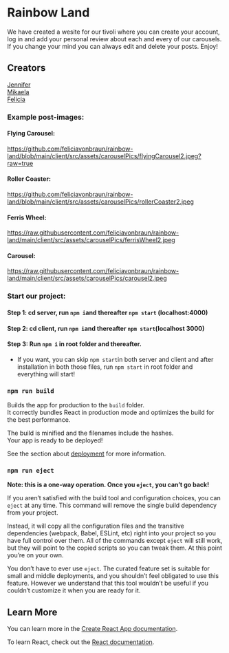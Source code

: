 # Rainbow Land 

We have created a wesite for our tivoli where you can create your account, log in and add your personal review about each and every of our carousels. If you change your mind you can always edit and delete your posts. Enjoy! 

## Creators
[Jennifer](https://github.com/JenniferTendell)<br>
[Mikaela](https://github.com/MikaelaAnd)<br>
[Felicia](https://github.com/feliciavonbraun)

### Example post-images: 
#### Flying Carousel:
https://github.com/feliciavonbraun/rainbow-land/blob/main/client/src/assets/carouselPics/flyingCarousel2.jpeg?raw=true <br>
#### Roller Coaster:
https://github.com/feliciavonbraun/rainbow-land/blob/main/client/src/assets/carouselPics/rollerCoaster2.jpeg <br>
#### Ferris Wheel: 
https://raw.githubusercontent.com/feliciavonbraun/rainbow-land/main/client/src/assets/carouselPics/ferrisWheel2.jpeg <br>
#### Carousel:
https://raw.githubusercontent.com/feliciavonbraun/rainbow-land/main/client/src/assets/carouselPics/carousel2.jpeg <br>

### Start our project: 

#### Step 1: cd server, run `npm i`and thereafter `npm start` (localhost:4000)<br>
#### Step 2: cd client, run `npm i`and thereafter `npm start`(localhost 3000)<br>
#### Step 3: Run `npm i` in root folder <rainbow-land> and thereafter. 
 
 - If you want, you can skip `npm start`in both server and client and after installation in both those files, run `npm start`
  in root folder and everything will start!


### `npm run build`

Builds the app for production to the `build` folder.\
It correctly bundles React in production mode and optimizes the build for the best performance.

The build is minified and the filenames include the hashes.\
Your app is ready to be deployed!

See the section about [deployment](https://facebook.github.io/create-react-app/docs/deployment) for more information.

### `npm run eject`

**Note: this is a one-way operation. Once you `eject`, you can’t go back!**

If you aren’t satisfied with the build tool and configuration choices, you can `eject` at any time. This command will remove the single build dependency from your project.

Instead, it will copy all the configuration files and the transitive dependencies (webpack, Babel, ESLint, etc) right into your project so you have full control over them. All of the commands except `eject` will still work, but they will point to the copied scripts so you can tweak them. At this point you’re on your own.

You don’t have to ever use `eject`. The curated feature set is suitable for small and middle deployments, and you shouldn’t feel obligated to use this feature. However we understand that this tool wouldn’t be useful if you couldn’t customize it when you are ready for it.

## Learn More

You can learn more in the [Create React App documentation](https://facebook.github.io/create-react-app/docs/getting-started).

To learn React, check out the [React documentation](https://reactjs.org/).
